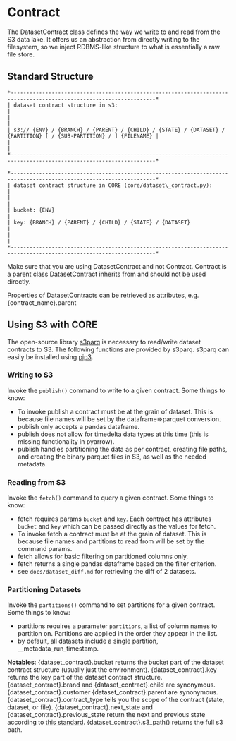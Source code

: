 # Contract
The DatasetContract class defines the way we write to and read from the S3 data lake. It offers us an abstraction from directly writing to the filesystem, so we inject RDBMS-like structure to what is essentially a raw file store. 

## Standard Structure
    *--------------------------------------------------------------------------------------------------------------------*
    | dataset contract structure in s3:                                                                                  |
    |                                                                                                                    |
    | s3:// {ENV} / {BRANCH} / {PARENT} / {CHILD} / {STATE} / {DATASET} / {PARTITION} [ / {SUB-PARTITION} / ] {FILENAME} |
    |                                                                                                                    |
    *--------------------------------------------------------------------------------------------------------------------*

    *--------------------------------------------------------------------------------------------------------------------*
    | dataset contract structure in CORE (core/dataset\_contract.py):                                                    |
    |                                                                                                                    |
    | bucket: {ENV}                                                                                                      |
 	| key: {BRANCH} / {PARENT} / {CHILD} / {STATE} / {DATASET}                                                           |
    |                                                                                                                    |
    *--------------------------------------------------------------------------------------------------------------------*

Make sure that you are using DatasetContract and not Contract. Contract is a parent class DatasetContract inherits from and should not be used directly.

Properties of DatasetContracts can be retrieved as attributes, e.g. {contract\_name}.parent

    
## Using S3 with CORE
The open-source library [s3parq](https://github.com/IntegriChain1/s3parq) is necessary to read/write dataset contracts to S3. The following functions are provided by s3parq. s3parq can easily be installed using [pip3](https://pypi.org/project/s3parq/).

### Writing to S3
Invoke the `publish()` command to write to a given contract. Some things to know:
- To invoke publish a contract must be at the grain of dataset. This is because file names will be set by the dataframe=\>parquet conversion. 
- publish only accepts a pandas dataframe.
- publish does not allow for timedelta data types at this time (this is missing functionality in pyarrow).
- publish handles partitioning the data as per contract, creating file paths, and creating the binary parquet files in S3, as well as the needed metadata.

### Reading from S3
Invoke the `fetch()` command to query a given contract. Some things to know:
- fetch requires params `bucket` and `key`. Each contract has attributes `bucket` and `key` which can be passed directly as the values for fetch.
- To invoke fetch a contract must be at the grain of dataset. This is because file names and partitions to read from will be set by the command params.
- fetch allows for basic filtering on partitioned columns only.
- fetch returns a single pandas dataframe based on the filter criterion.
- see `docs/dataset_diff.md` for retrieving the diff of 2 datasets.

### Partitioning Datasets
Invoke the `partitions()` command to set partitions for a given contract. Some things to know:
- partitions requires a parameter `partitions`, a list of column names to partition on. Partitions are applied in the order they appear in the list.
- by default, all datasets include a single partition, \_\_metadata\_run\_timestamp. 

**Notables**:
{dataset\_contract}.bucket returns the bucket part of the dataset contract structure (usually just the environment).
{dataset\_contract}.key returns the key part of the dataset contract structure.
{dataset\_contract}.brand and {dataset_contract}.child are synonymous.
{dataset\_contract}.customer {dataset_contract}.parent are synonymous.
{dataset\_contract}.contract_type tells you the scope of the contract (state, dataset, or file).
{dataset\_contract}.next\_state and {dataset\_contract}.previous\_state return the next and previous state according to [this standard](https://integrichain.atlassian.net/wiki/spaces/Core/pages/722731374/Marketecture+Core+Contract).
{dataset\_contract}.s3\_path() returns the full s3 path.
    

